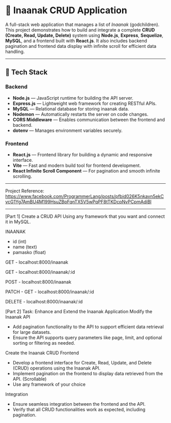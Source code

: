# 🎁 Inaanak CRUD Application

A full-stack web application that manages a list of *Inaanak* (godchildren). This project demonstrates how to build and integrate a complete **CRUD (Create, Read, Update, Delete)** system using **Node.js**, **Express**, **Sequelize**, **MySQL**, and a frontend built with **React.js**. It also includes backend pagination and frontend data display with infinite scroll for efficient data handling.

---

## 🧰 Tech Stack

### **Backend**
- **Node.js** — JavaScript runtime for building the API server.
- **Express.js** — Lightweight web framework for creating RESTful APIs.
- **MySQL** — Relational database for storing inaanak data.
- **Nodemon** — Automatically restarts the server on code changes.
- **CORS Middleware** — Enables communication between the frontend and backend.
- **dotenv** — Manages environment variables securely.

### **Frontend**
- **React.js** — Frontend library for building a dynamic and responsive interface.
- **Vite** — Fast and modern build tool for frontend development.
- **React Infinite Scroll Component** — For pagination and smooth infinite scrolling.

---

Project Reference: https://www.facebook.com/ProgrammerLang/posts/pfbid026K5nkavn5ekCvcG1Yg7AmBU4M199HsuZBpFqnTX5V5wPqPF8tTKDcpNvPCpmAdiBl

---

[Part 1]
Create a CRUD API Using any framework that you want and connect it in MySQL.

INAANAK
- id (int)
- name (text)
- pamasko (float)

GET - localhost:8000/inaanak

GET - localhost:8000/inaanak/:id

POST - localhost:8000/inaanak

PATCH - GET - localhost:8000/inaanak/:id

DELETE - localhost:8000/inaanak/:id

[Part 2]
Task: Enhance and Extend the Inaanak Application
Modify the Inaanak API
- Add pagination functionality to the API to support efficient data retrieval for large datasets.
- Ensure the API supports query parameters like page, limit, and optional sorting or filtering as needed.

Create the Inaanak CRUD Frontend
- Develop a frontend interface for Create, Read, Update, and Delete (CRUD) operations using the Inaanak API.
- Implement pagination on the frontend to display data retrieved from the API. (Scrollable)
- Use any framework of your choice

Integration
- Ensure seamless integration between the frontend and the API.
- Verify that all CRUD functionalities work as expected, including pagination.
